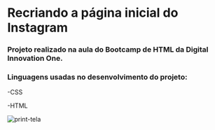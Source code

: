 # Recriando a página inicial do Instagram

### Projeto realizado na aula do Bootcamp de HTML da Digital Innovation One.
### Linguagens usadas no desenvolvimento do projeto: 

-CSS


-HTML

![print-tela](https://user-images.githubusercontent.com/65796536/126086942-ee399fc6-2b5f-4c4f-987d-a810f03787a7.png)

